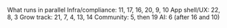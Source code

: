 What runs in parallel
Infra/compliance: 11, 17, 16, 20, 9, 10
App shell/UX: 22, 8, 3
Grow track: 21, 7, 4, 13, 14
Community: 5, then 19
AI: 6 (after 16 and 10)
